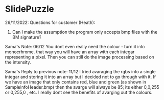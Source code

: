 # SlidePuzzle

26/11/2022:
Questions for customer (Heath):
1. Can I make the assumption the program only accepts bmp files with the BM signature?

Sama's Note: 06/12
You dont even really need the colour - turn it into monocrhrome. that way you will have an array with each integar representing a pixel. Then you can still do the image processing based on the intensity. 

Sama's Reply to previous note: 11/12
I tried avaraging the rgbs into a single integar and storing it into an array but I decided not to go through with it. If we have an image that only contains red, blue and green (as shown in SampleInfoHeader.bmp) then the avarge will always be 85; its either 0,0,255 or 0,255,0 , etc. I really dont see the benefits of avarging out the colours. 

